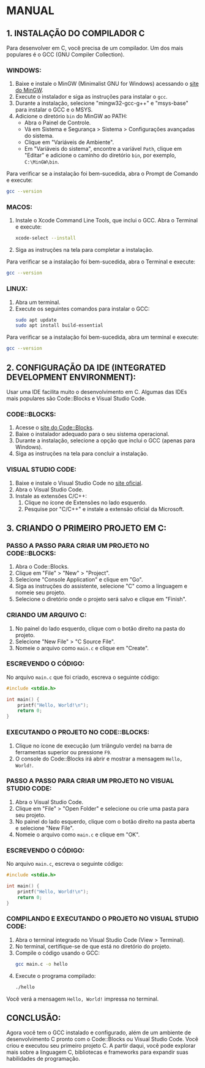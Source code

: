 # MANUAL
## 1. INSTALAÇÃO DO COMPILADOR C
Para desenvolver em C, você precisa de um compilador. Um dos mais populares é o GCC (GNU Compiler Collection).

### WINDOWS:
1. Baixe e instale o MinGW (Minimalist GNU for Windows) acessando o [site do MinGW](https://sourceforge.net/projects/mingw/).
2. Execute o instalador e siga as instruções para instalar o `gcc`.
3. Durante a instalação, selecione "mingw32-gcc-g++" e "msys-base" para instalar o GCC e o MSYS.
4. Adicione o diretório `bin` do MinGW ao PATH:
   - Abra o Painel de Controle.
   - Vá em Sistema e Segurança > Sistema > Configurações avançadas do sistema.
   - Clique em "Variáveis de Ambiente".
   - Em "Variáveis do sistema", encontre a variável `Path`, clique em "Editar" e adicione o caminho do diretório `bin`, por exemplo, `C:\MinGW\bin`.

Para verificar se a instalação foi bem-sucedida, abra o Prompt de Comando e execute:
```sh
gcc --version
```

### MACOS:
1. Instale o Xcode Command Line Tools, que inclui o GCC. Abra o Terminal e execute:
   ```sh
   xcode-select --install
   ```
2. Siga as instruções na tela para completar a instalação.

Para verificar se a instalação foi bem-sucedida, abra o Terminal e execute:
```sh
gcc --version
```

### LINUX:
1. Abra um terminal.
2. Execute os seguintes comandos para instalar o GCC:
   ```sh
   sudo apt update
   sudo apt install build-essential
   ```

Para verificar se a instalação foi bem-sucedida, abra um terminal e execute:
```sh
gcc --version
```

## 2. CONFIGURAÇÃO DA IDE (INTEGRATED DEVELOPMENT ENVIRONMENT):
Usar uma IDE facilita muito o desenvolvimento em C. Algumas das IDEs mais populares são Code::Blocks e Visual Studio Code.

### CODE::BLOCKS:
1. Acesse o [site do Code::Blocks](http://www.codeblocks.org/downloads/).
2. Baixe o instalador adequado para o seu sistema operacional.
3. Durante a instalação, selecione a opção que inclui o GCC (apenas para Windows).
4. Siga as instruções na tela para concluir a instalação.

### VISUAL STUDIO CODE:
1. Baixe e instale o Visual Studio Code no [site oficial](https://code.visualstudio.com/).
2. Abra o Visual Studio Code.
3. Instale as extensões C/C++:
   1. Clique no ícone de Extensões no lado esquerdo.
   2. Pesquise por "C/C++" e instale a extensão oficial da Microsoft.

## 3. CRIANDO O PRIMEIRO PROJETO EM C:
### PASSO A PASSO PARA CRIAR UM PROJETO NO CODE::BLOCKS:
1. Abra o Code::Blocks.
2. Clique em "File" > "New" > "Project".
3. Selecione "Console Application" e clique em "Go".
4. Siga as instruções do assistente, selecione "C" como a linguagem e nomeie seu projeto.
5. Selecione o diretório onde o projeto será salvo e clique em "Finish".

### CRIANDO UM ARQUIVO C:
1. No painel do lado esquerdo, clique com o botão direito na pasta do projeto.
2. Selecione "New File" > "C Source File".
3. Nomeie o arquivo como `main.c` e clique em "Create".

### ESCREVENDO O CÓDIGO:
No arquivo `main.c` que foi criado, escreva o seguinte código:
```c
#include <stdio.h>

int main() {
    printf("Hello, World!\n");
    return 0;
}
```

### EXECUTANDO O PROJETO NO CODE::BLOCKS:
1. Clique no ícone de execução (um triângulo verde) na barra de ferramentas superior ou pressione `F9`.
2. O console do Code::Blocks irá abrir e mostrar a mensagem `Hello, World!`.

### PASSO A PASSO PARA CRIAR UM PROJETO NO VISUAL STUDIO CODE:
1. Abra o Visual Studio Code.
2. Clique em "File" > "Open Folder" e selecione ou crie uma pasta para seu projeto.
3. No painel do lado esquerdo, clique com o botão direito na pasta aberta e selecione "New File".
4. Nomeie o arquivo como `main.c` e clique em "OK".

### ESCREVENDO O CÓDIGO:
No arquivo `main.c`, escreva o seguinte código:
```c
#include <stdio.h>

int main() {
    printf("Hello, World!\n");
    return 0;
}
```

### COMPILANDO E EXECUTANDO O PROJETO NO VISUAL STUDIO CODE:
1. Abra o terminal integrado no Visual Studio Code (View > Terminal).
2. No terminal, certifique-se de que está no diretório do projeto.
3. Compile o código usando o GCC:
   ```sh
   gcc main.c -o hello
   ```
4. Execute o programa compilado:
   ```sh
   ./hello
   ```

Você verá a mensagem `Hello, World!` impressa no terminal.

## CONCLUSÃO:
Agora você tem o GCC instalado e configurado, além de um ambiente de desenvolvimento C pronto com o Code::Blocks ou Visual Studio Code. Você criou e executou seu primeiro projeto C. A partir daqui, você pode explorar mais sobre a linguagem C, bibliotecas e frameworks para expandir suas habilidades de programação.